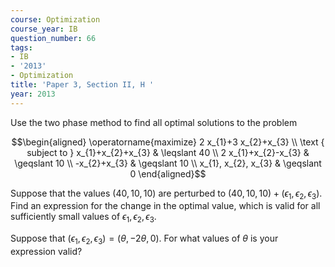 ```yaml
---
course: Optimization
course_year: IB
question_number: 66
tags:
- IB
- '2013'
- Optimization
title: 'Paper 3, Section II, H '
year: 2013
---
```




Use the two phase method to find all optimal solutions to the problem

$$\begin{aligned}
\operatorname{maximize} 2 x_{1}+3 x_{2}+x_{3} \\
\text { subject to } x_{1}+x_{2}+x_{3} & \leqslant 40 \\
2 x_{1}+x_{2}-x_{3} & \geqslant 10 \\
-x_{2}+x_{3} & \geqslant 10 \\
x_{1}, x_{2}, x_{3} & \geqslant 0
\end{aligned}$$

Suppose that the values $(40,10,10)$ are perturbed to $(40,10,10)+\left(\epsilon_{1}, \epsilon_{2}, \epsilon_{3}\right)$. Find an expression for the change in the optimal value, which is valid for all sufficiently small values of $\epsilon_{1}, \epsilon_{2}, \epsilon_{3}$.

Suppose that $\left(\epsilon_{1}, \epsilon_{2}, \epsilon_{3}\right)=(\theta,-2 \theta, 0)$. For what values of $\theta$ is your expression valid?